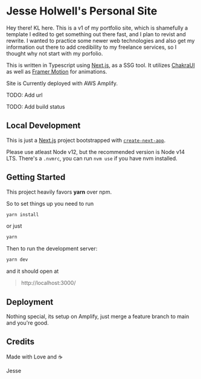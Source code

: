 # Jesse Holwell's Personal Site

Hey there! KL here. This is a v1 of my portfolio site, which is shamefully a template I edited to get something out there fast, and I plan to revist and rewrite. I wanted to practice some newer web technologies and also get my information out there to add credibility to my freelance services, so I thought why not start with my porfolio.

This is written in Typescript using [Next.js](https://nextjs.org/), as a SSG tool. It utilizes [ChakraUI](https://chakra-ui.com/) as well as [Framer Motion](https://www.framer.com/motion/) for animations.

Site is Currently deployed with AWS Amplify.

TODO: Add url

TODO: Add build status

## Local Development

This is just a [Next.js](https://nextjs.org/) project bootstrapped with [`create-next-app`](https://github.com/vercel/next.js/tree/canary/packages/create-next-app).

Please use atleast Node v12, but the recommended version is Node v14 LTS. There's a `.nvmrc`, you can run `nvm use` if you have nvm installed.

## Getting Started

This project heavily favors <b>yarn</b> over npm.

So to set things up you need to run

```bash
yarn install
```

or just

```bash
yarn
```

Then to run the development server:

```bash
yarn dev
```

and it should open at

> http://localhost:3000/

## Deployment

Nothing special, its setup on Amplify, just merge a feature branch to main and you're good.

## Credits

Made with Love and :coffee:

Jesse

